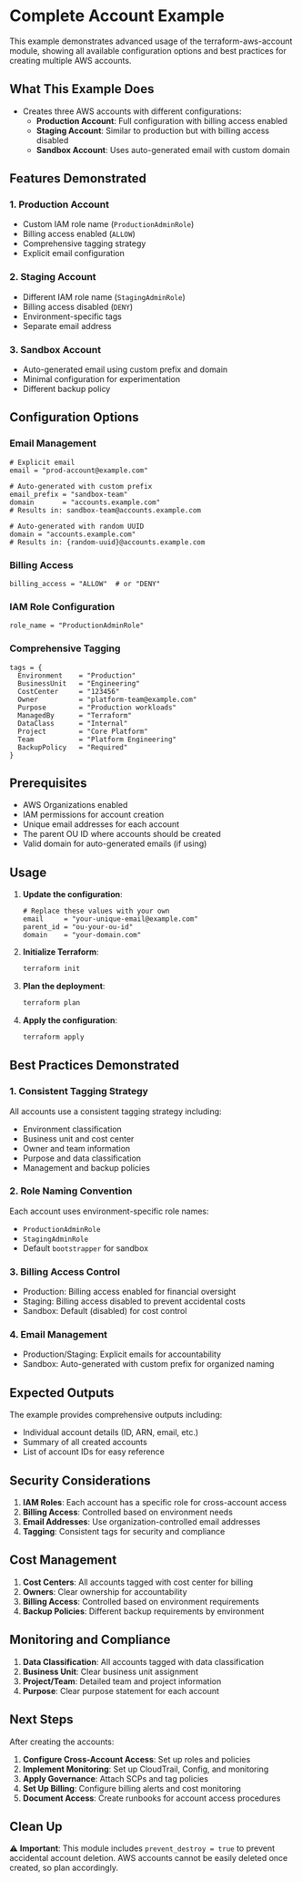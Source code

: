 # Complete Account Example

This example demonstrates advanced usage of the terraform-aws-account module, showing all available configuration options and best practices for creating multiple AWS accounts.

## What This Example Does

- Creates three AWS accounts with different configurations:
  - **Production Account**: Full configuration with billing access enabled
  - **Staging Account**: Similar to production but with billing access disabled
  - **Sandbox Account**: Uses auto-generated email with custom domain

## Features Demonstrated

### 1. Production Account
- Custom IAM role name (`ProductionAdminRole`)
- Billing access enabled (`ALLOW`)
- Comprehensive tagging strategy
- Explicit email configuration

### 2. Staging Account
- Different IAM role name (`StagingAdminRole`)
- Billing access disabled (`DENY`)
- Environment-specific tags
- Separate email address

### 3. Sandbox Account
- Auto-generated email using custom prefix and domain
- Minimal configuration for experimentation
- Different backup policy

## Configuration Options

### Email Management
```hcl
# Explicit email
email = "prod-account@example.com"

# Auto-generated with custom prefix
email_prefix = "sandbox-team"
domain       = "accounts.example.com"
# Results in: sandbox-team@accounts.example.com

# Auto-generated with random UUID
domain = "accounts.example.com"
# Results in: {random-uuid}@accounts.example.com
```

### Billing Access
```hcl
billing_access = "ALLOW"  # or "DENY"
```

### IAM Role Configuration
```hcl
role_name = "ProductionAdminRole"
```

### Comprehensive Tagging
```hcl
tags = {
  Environment    = "Production"
  BusinessUnit   = "Engineering"
  CostCenter     = "123456"
  Owner          = "platform-team@example.com"
  Purpose        = "Production workloads"
  ManagedBy      = "Terraform"
  DataClass      = "Internal"
  Project        = "Core Platform"
  Team           = "Platform Engineering"
  BackupPolicy   = "Required"
}
```

## Prerequisites

- AWS Organizations enabled
- IAM permissions for account creation
- Unique email addresses for each account
- The parent OU ID where accounts should be created
- Valid domain for auto-generated emails (if using)

## Usage

1. **Update the configuration**:
   ```hcl
   # Replace these values with your own
   email     = "your-unique-email@example.com"
   parent_id = "ou-your-ou-id"
   domain    = "your-domain.com"
   ```

2. **Initialize Terraform**:
   ```bash
   terraform init
   ```

3. **Plan the deployment**:
   ```bash
   terraform plan
   ```

4. **Apply the configuration**:
   ```bash
   terraform apply
   ```

## Best Practices Demonstrated

### 1. Consistent Tagging Strategy
All accounts use a consistent tagging strategy including:
- Environment classification
- Business unit and cost center
- Owner and team information
- Purpose and data classification
- Management and backup policies

### 2. Role Naming Convention
Each account uses environment-specific role names:
- `ProductionAdminRole`
- `StagingAdminRole`
- Default `bootstrapper` for sandbox

### 3. Billing Access Control
- Production: Billing access enabled for financial oversight
- Staging: Billing access disabled to prevent accidental costs
- Sandbox: Default (disabled) for cost control

### 4. Email Management
- Production/Staging: Explicit emails for accountability
- Sandbox: Auto-generated with custom prefix for organized naming

## Expected Outputs

The example provides comprehensive outputs including:

- Individual account details (ID, ARN, email, etc.)
- Summary of all created accounts
- List of account IDs for easy reference

## Security Considerations

1. **IAM Roles**: Each account has a specific role for cross-account access
2. **Billing Access**: Controlled based on environment needs
3. **Email Addresses**: Use organization-controlled email addresses
4. **Tagging**: Consistent tags for security and compliance

## Cost Management

1. **Cost Centers**: All accounts tagged with cost center for billing
2. **Owners**: Clear ownership for accountability
3. **Billing Access**: Controlled based on environment requirements
4. **Backup Policies**: Different backup requirements by environment

## Monitoring and Compliance

1. **Data Classification**: All accounts tagged with data classification
2. **Business Unit**: Clear business unit assignment
3. **Project/Team**: Detailed team and project information
4. **Purpose**: Clear purpose statement for each account

## Next Steps

After creating the accounts:

1. **Configure Cross-Account Access**: Set up roles and policies
2. **Implement Monitoring**: Set up CloudTrail, Config, and monitoring
3. **Apply Governance**: Attach SCPs and tag policies
4. **Set Up Billing**: Configure billing alerts and cost monitoring
5. **Document Access**: Create runbooks for account access procedures

## Clean Up

⚠️ **Important**: This module includes `prevent_destroy = true` to prevent accidental account deletion. AWS accounts cannot be easily deleted once created, so plan accordingly.